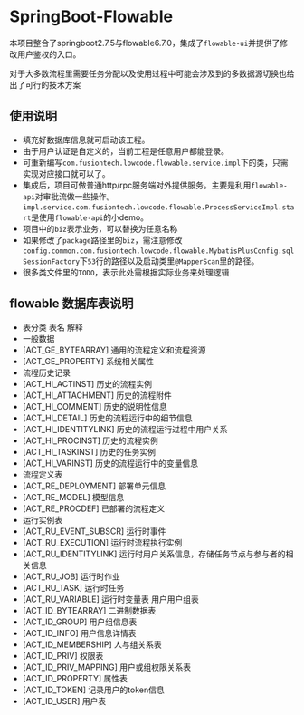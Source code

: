 # SpringBoot-Flowable
本项目整合了springboot2.7.5与flowable6.7.0，集成了`flowable-ui`并提供了修改用户鉴权的入口。

对于大多数流程里需要任务分配以及使用过程中可能会涉及到的多数据源切换也给出了可行的技术方案

## 使用说明
- 填充好数据库信息就可启动该工程。
- 由于用户认证是自定义的，当前工程是任意用户都能登录。
- 可重新编写`com.fusiontech.lowcode.flowable.service.impl`下的类，只需实现对应接口就可以了。
- 集成后，项目可做普通http/rpc服务端对外提供服务。主要是利用`flowable-api`对审批流做一些操作。`impl.service.com.fusiontech.lowcode.flowable.ProcessServiceImpl.start`是使用`flowable-api`的小demo。
- 项目中的`biz`表示业务，可以替换为任意名称
- 如果修改了`package`路径里的`biz`，需注意修改`config.common.com.fusiontech.lowcode.flowable.MybatisPlusConfig.sqlSessionFactory`下`53`行的路径以及启动类里`@MapperScan`里的路径。
- 很多类文件里的`TODO`，表示此处需根据实际业务来处理逻辑

## flowable 数据库表说明
- 表分类	表名	解释
-  一般数据		
-  [ACT_GE_BYTEARRAY]	通用的流程定义和流程资源
- [ACT_GE_PROPERTY]	系统相关属性
-  流程历史记录		
-  [ACT_HI_ACTINST]	历史的流程实例
-  [ACT_HI_ATTACHMENT]	历史的流程附件
-  [ACT_HI_COMMENT]	历史的说明性信息
-  [ACT_HI_DETAIL]	历史的流程运行中的细节信息
-  [ACT_HI_IDENTITYLINK]	历史的流程运行过程中用户关系
-  [ACT_HI_PROCINST]	历史的流程实例
- [ACT_HI_TASKINST]	历史的任务实例
-  [ACT_HI_VARINST]	历史的流程运行中的变量信息
-  流程定义表		
-  [ACT_RE_DEPLOYMENT]	部署单元信息
-  [ACT_RE_MODEL]	模型信息
-  [ACT_RE_PROCDEF]	已部署的流程定义
-  运行实例表		
-  [ACT_RU_EVENT_SUBSCR]	运行时事件
-  [ACT_RU_EXECUTION]	运行时流程执行实例
-  [ACT_RU_IDENTITYLINK]	运行时用户关系信息，存储任务节点与参与者的相关信息
-  [ACT_RU_JOB]	运行时作业
-  [ACT_RU_TASK]	运行时任务
-  [ACT_RU_VARIABLE]	运行时变量表
  用户用户组表		
-  [ACT_ID_BYTEARRAY]	二进制数据表
- [ACT_ID_GROUP]	用户组信息表
- [ACT_ID_INFO]	用户信息详情表
- [ACT_ID_MEMBERSHIP]	人与组关系表
-  [ACT_ID_PRIV]	权限表
-  [ACT_ID_PRIV_MAPPING]	用户或组权限关系表
-  [ACT_ID_PROPERTY]	属性表
-  [ACT_ID_TOKEN]	记录用户的token信息
- [ACT_ID_USER]	用户表




